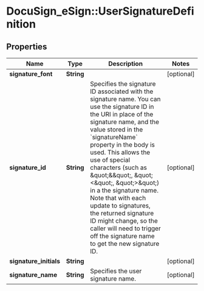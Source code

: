 # DocuSign_eSign::UserSignatureDefinition

## Properties
Name | Type | Description | Notes
------------ | ------------- | ------------- | -------------
**signature_font** | **String** |  | [optional] 
**signature_id** | **String** | Specifies the signature ID associated with the signature name. You can use the signature ID in the URI in place of the signature name, and the value stored in the &#x60;signatureName&#x60; property in the body is used. This allows the use of special characters (such as \&quot;&amp;\&quot;, \&quot;&lt;\&quot;, \&quot;&gt;\&quot;) in a the signature name. Note that with each update to signatures, the returned signature ID might change, so the caller will need to trigger off the signature name to get the new signature ID. | [optional] 
**signature_initials** | **String** |  | [optional] 
**signature_name** | **String** | Specifies the user signature name. | [optional] 


